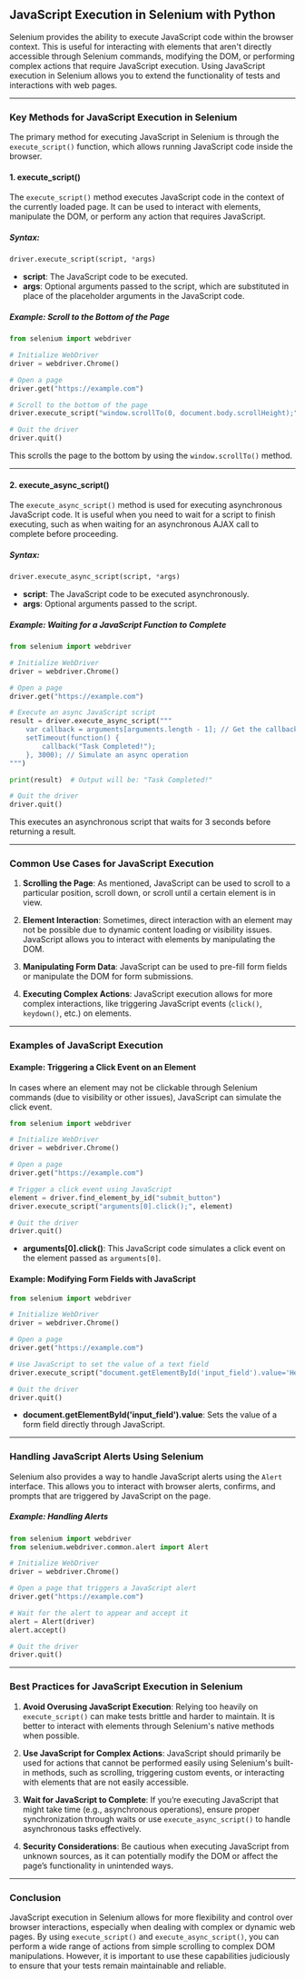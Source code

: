 ## **JavaScript Execution in Selenium with Python**

Selenium provides the ability to execute JavaScript code within the browser context. This is useful for interacting with elements that aren't directly accessible through Selenium commands, modifying the DOM, or performing complex actions that require JavaScript execution. Using JavaScript execution in Selenium allows you to extend the functionality of tests and interactions with web pages.

---

### **Key Methods for JavaScript Execution in Selenium**

The primary method for executing JavaScript in Selenium is through the `execute_script()` function, which allows running JavaScript code inside the browser.

#### **1. execute_script()**

The `execute_script()` method executes JavaScript code in the context of the currently loaded page. It can be used to interact with elements, manipulate the DOM, or perform any action that requires JavaScript.

##### **Syntax**:
```python
driver.execute_script(script, *args)
```

- **script**: The JavaScript code to be executed.
- **args**: Optional arguments passed to the script, which are substituted in place of the placeholder arguments in the JavaScript code.

##### **Example: Scroll to the Bottom of the Page**

```python
from selenium import webdriver

# Initialize WebDriver
driver = webdriver.Chrome()

# Open a page
driver.get("https://example.com")

# Scroll to the bottom of the page
driver.execute_script("window.scrollTo(0, document.body.scrollHeight);")

# Quit the driver
driver.quit()
```

This scrolls the page to the bottom by using the `window.scrollTo()` method.

---

#### **2. execute_async_script()**

The `execute_async_script()` method is used for executing asynchronous JavaScript code. It is useful when you need to wait for a script to finish executing, such as when waiting for an asynchronous AJAX call to complete before proceeding.

##### **Syntax**:
```python
driver.execute_async_script(script, *args)
```

- **script**: The JavaScript code to be executed asynchronously.
- **args**: Optional arguments passed to the script.

##### **Example: Waiting for a JavaScript Function to Complete**

```python
from selenium import webdriver

# Initialize WebDriver
driver = webdriver.Chrome()

# Open a page
driver.get("https://example.com")

# Execute an async JavaScript script
result = driver.execute_async_script("""
    var callback = arguments[arguments.length - 1]; // Get the callback function
    setTimeout(function() {
        callback("Task Completed!");
    }, 3000); // Simulate an async operation
""")

print(result)  # Output will be: "Task Completed!"

# Quit the driver
driver.quit()
```

This executes an asynchronous script that waits for 3 seconds before returning a result.

---

### **Common Use Cases for JavaScript Execution**

1. **Scrolling the Page**: As mentioned, JavaScript can be used to scroll to a particular position, scroll down, or scroll until a certain element is in view.
   
2. **Element Interaction**: Sometimes, direct interaction with an element may not be possible due to dynamic content loading or visibility issues. JavaScript allows you to interact with elements by manipulating the DOM.
   
3. **Manipulating Form Data**: JavaScript can be used to pre-fill form fields or manipulate the DOM for form submissions.
   
4. **Executing Complex Actions**: JavaScript execution allows for more complex interactions, like triggering JavaScript events (`click()`, `keydown()`, etc.) on elements.

---

### **Examples of JavaScript Execution**

#### **Example: Triggering a Click Event on an Element**

In cases where an element may not be clickable through Selenium commands (due to visibility or other issues), JavaScript can simulate the click event.

```python
from selenium import webdriver

# Initialize WebDriver
driver = webdriver.Chrome()

# Open a page
driver.get("https://example.com")

# Trigger a click event using JavaScript
element = driver.find_element_by_id("submit_button")
driver.execute_script("arguments[0].click();", element)

# Quit the driver
driver.quit()
```

- **arguments[0].click()**: This JavaScript code simulates a click event on the element passed as `arguments[0]`.

#### **Example: Modifying Form Fields with JavaScript**

```python
from selenium import webdriver

# Initialize WebDriver
driver = webdriver.Chrome()

# Open a page
driver.get("https://example.com")

# Use JavaScript to set the value of a text field
driver.execute_script("document.getElementById('input_field').value='Hello, World!';")

# Quit the driver
driver.quit()
```

- **document.getElementById('input_field').value**: Sets the value of a form field directly through JavaScript.

---

### **Handling JavaScript Alerts Using Selenium**

Selenium also provides a way to handle JavaScript alerts using the `Alert` interface. This allows you to interact with browser alerts, confirms, and prompts that are triggered by JavaScript on the page.

##### **Example: Handling Alerts**

```python
from selenium import webdriver
from selenium.webdriver.common.alert import Alert

# Initialize WebDriver
driver = webdriver.Chrome()

# Open a page that triggers a JavaScript alert
driver.get("https://example.com")

# Wait for the alert to appear and accept it
alert = Alert(driver)
alert.accept()

# Quit the driver
driver.quit()
```

---

### **Best Practices for JavaScript Execution in Selenium**

1. **Avoid Overusing JavaScript Execution**: Relying too heavily on `execute_script()` can make tests brittle and harder to maintain. It is better to interact with elements through Selenium's native methods when possible.
   
2. **Use JavaScript for Complex Actions**: JavaScript should primarily be used for actions that cannot be performed easily using Selenium's built-in methods, such as scrolling, triggering custom events, or interacting with elements that are not easily accessible.
   
3. **Wait for JavaScript to Complete**: If you’re executing JavaScript that might take time (e.g., asynchronous operations), ensure proper synchronization through waits or use `execute_async_script()` to handle asynchronous tasks effectively.

4. **Security Considerations**: Be cautious when executing JavaScript from unknown sources, as it can potentially modify the DOM or affect the page’s functionality in unintended ways.

---

### **Conclusion**

JavaScript execution in Selenium allows for more flexibility and control over browser interactions, especially when dealing with complex or dynamic web pages. By using `execute_script()` and `execute_async_script()`, you can perform a wide range of actions from simple scrolling to complex DOM manipulations. However, it is important to use these capabilities judiciously to ensure that your tests remain maintainable and reliable.
